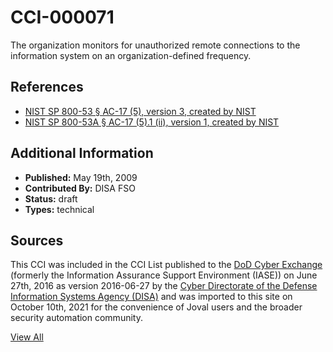 # CCI-000071

The organization monitors for unauthorized remote connections to the information system on an organization-defined frequency.

## References ##

* [NIST SP 800-53 § AC-17 (5), version 3, created by NIST](http://csrc.nist.gov/publications/PubsSPs.html)
* [NIST SP 800-53A § AC-17 (5).1 (ii), version 1, created by NIST](http://csrc.nist.gov/publications/PubsSPs.html)


## Additional Information ##

* **Published:** May 19th, 2009
* **Contributed By:** DISA FSO
* **Status:** draft
* **Types:** technical

## Sources ##

This CCI was included in the CCI List published to the [DoD Cyber Exchange](https://public.cyber.mil/stigs/cci/)
(formerly the Information Assurance Support Environment (IASE)) on June 27th, 2016 as version
2016-06-27 by the [Cyber Directorate of the Defense Information Systems Agency (DISA)](https://public.cyber.mil/about-cyber/)
and was imported to this site on October 10th, 2021 for the convenience of Joval users and the broader
security automation community.

[View All](../README.md)
